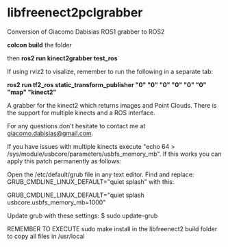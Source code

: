 libfreenect2pclgrabber
======================

Conversion of Giacomo Dabisias ROS1 grabber to ROS2

**colcon build** the folder

then **ros2 run kinect2grabber test_ros**

If using rviz2 to visalize, remember to run the following in a separate tab:

**ros2 run tf2_ros static_transform_publisher "0" "0" "0" "0" "0" "0" "map" "kinect2"**

A grabber for the kinect2 which returns images and Point Clouds. 
There is the support for multiple kinects and a ROS interface.

For any questions don't hesitate to contact me at giacomo.dabisias@gmail.com.

If you have issues with multiple kinects execute "echo 64 > /sys/module/usbcore/parameters/usbfs_memory_mb". If this works you can apply this patch permanently as follows:

Open the /etc/default/grub file in any text editor. Find and replace:
GRUB_CMDLINE_LINUX_DEFAULT="quiet splash"
with this:

GRUB_CMDLINE_LINUX_DEFAULT="quiet splash usbcore.usbfs_memory_mb=1000"

Update grub with these settings:
$ sudo update-grub

REMEMBER TO EXECUTE sudo make install in the libfreenect2 build folder to copy all files in /usr/local
